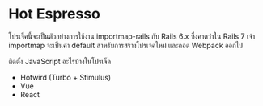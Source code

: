 # Hot Espresso

โปรเจ็คนี้จะเป็นตัวอย่างการใช้งาน importmap-rails กับ Rails 6.x ซึ่งคาดว่าใน Rails 7 เจ้า importmap จะเป็นค่า default สำหรับการสร้างโปรเจคใหม่ และถอด Webpack ออกไป

ติดตั้ง JavaScript อะไรบ้างในโปรเจ็ค
- Hotwird (Turbo + Stimulus)
- Vue
- React
